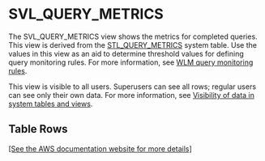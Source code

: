 # SVL\_QUERY\_METRICS<a name="r_SVL_QUERY_METRICS"></a>

The SVL\_QUERY\_METRICS view shows the metrics for completed queries\. This view is derived from the [STL\_QUERY\_METRICS](r_STL_QUERY_METRICS.md) system table\. Use the values in this view as an aid to determine threshold values for defining query monitoring rules\. For more information, see [WLM query monitoring rules](cm-c-wlm-query-monitoring-rules.md)\.

This view is visible to all users\. Superusers can see all rows; regular users can see only their own data\. For more information, see [Visibility of data in system tables and views](c_visibility-of-data.md)\.

## Table Rows<a name="r_SVL_QUERY_METRICS-table-rows2"></a>

[\[See the AWS documentation website for more details\]](http://docs.aws.amazon.com/redshift/latest/dg/r_SVL_QUERY_METRICS.html)